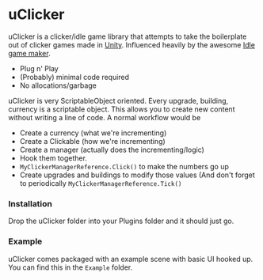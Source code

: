 # uClicker

uClicker is a clicker/idle game library that attempts to take the boilerplate out of clicker games made in [Unity](http://unity3d.com). Influenced heavily by the awesome [Idle game maker](http://orteil.dashnet.org/igm/).
  - Plug n' Play
  - (Probably) minimal code required
  - No allocations/garbage

uClicker is very ScriptableObject oriented. Every upgrade, building, currency is a scriptable object. This allows you to create new content without writing a line of code.
A normal workflow would be
- Create a currency (what we're incrementing)
- Create a Clickable (how we're incrementing)
- Create a manager (actually does the incrementing/logic)
- Hook them together.
- `MyClickerManagerReference.Click()` to make the numbers go up
- Create upgrades and buildings to modify those values (And don't forget to periodically `MyClickerManagerReference.Tick()`

### Installation

Drop the uClicker folder into your Plugins folder and it should just go.

### Example

uClicker comes packaged with an example scene with basic UI hooked up. You can find this in the `Example` folder.
